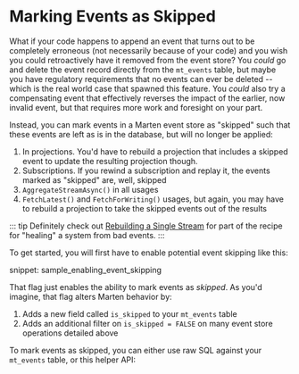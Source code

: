 # Marking Events as Skipped <Badge type="tip" text="8.6" />

What if your code happens to append an event that turns out to be completely erroneous (not necessarily because of your code) and you wish you could
retroactively have it removed from the event store? You _could_ go and delete the event record directly from the `mt_events`
table, but maybe you have regulatory requirements that no events can ever be deleted -- which is the real world case that
spawned this feature. You _could_ also try a compensating event that effectively reverses the impact of the earlier, now
invalid event, but that requires more work and foresight on your part. 

Instead, you can mark events in a Marten event store as "skipped" such that these events are left as is in the database,
but will no longer be applied:

1. In projections. You'd have to rebuild a projection that includes a skipped event to update the resulting projection though.
2. Subscriptions. If you rewind a subscription and replay it, the events marked as "skipped" are, well, skipped
3. `AggregateStreamAsync()` in all usages
4. `FetchLatest()` and `FetchForWriting()` usages, but again, you may have to rebuild a projection to take the skipped events out of the results

::: tip
Definitely check out [Rebuilding a Single Stream](/events/projections/rebuilding.html#rebuilding-a-single-stream) for part of the recipe for "healing" a system from bad events.
:::

To get started, you will first have to enable potential event skipping like this:

snippet: sample_enabling_event_skipping

That flag just enables the ability to mark events as _skipped_. As you'd imagine, that 
flag alters Marten behavior by:

1. Adds a new field called `is_skipped` to your `mt_events` table
2. Adds an additional filter on `is_skipped = FALSE` on many event store operations detailed above

To mark events as skipped, you can either use raw SQL against your `mt_events` table, or
this helper API:
